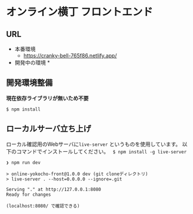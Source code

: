 # オンライン横丁 フロントエンド

## URL

* 本番環境
  * https://cranky-bell-765f86.netlify.app/
* 開発中の環境
  * 


## 開発環境整備

**現在依存ライブラリが無いため不要**

```console:bash
$ npm install

```

## ローカルサーバ立ち上げ

ローカル確認用のWebサーバに`live-server` というものを使用しています。
以下のコマンドでインストールしてください。
` $ npm install -g live-server` 

```console:bash
❯ npm run dev

> online-yokocho-front@1.0.0 dev (git cloneディレクトリ)
> live-server . --host=0.0.0.0 --ignore=.git

Serving "." at http://127.0.0.1:8080
Ready for changes

(localhost:8080/ で確認できる)
```
